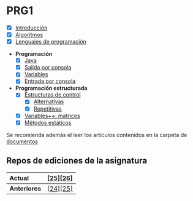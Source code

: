 # PRG1

- [x] [Introducción](temario/00000-introduccion.md)
- [x] [Algoritmos](temario/00100-algoritmos.md)
- [x] [Lenguajes de programación](temario/00200-lenguajesDeProgramacion.md)
- **Programación**
  - [x] [Java](temario/00300-java.md)
  - [x] [Salida por consola](temario/00400-salidaJava.md)
  - [x] [Variables](temario/00500-variables.md)
  - [x] [Entrada por consola](temario/00600-entradaJava.md)
- **Programación estructurada**
  - [x] [Estructuras de control](temario/00700-estructurasDeControl.md)
    - [x] [Alternativas](temario/00710-estructurasDeControlAlternativas.md)
    - [x] [Repetitivas](temario/00720-estructurasDeControlRepetitivas.md)
  - [x] [Variables++: matrices](temario/00800-matrices.md)
  - [x] [Métodos estáticos](temario/00900-metodosEstaticos.md)

Se recomienda además el leer los artículos contenidos en la carpeta de [documentos](documentos/README.md)

## Repos de ediciones de la asignatura

<div align=center>

|Actual|[[25][26]](https://github.com/mmasias/25-26-PRG1)|
|:-|:-
|**Anteriores**|[[24][25]](https://github.com/mmasias/24-25-PRG1)|[[23][24]](https://github.com/mmasias/23-24-PRG1) - [[22][23]](https://github.com/mmasias/prg1-22-23)

</div>
